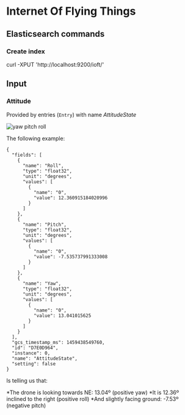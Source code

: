 # Internet Of Flying Things

## Elasticsearch commands

### Create index
curl -XPUT 'http://localhost:9200/ioft/'

## Input

### Attitude

Provided by entries (`Entry`) with name _AttitudeState_

![yaw pitch roll](https://upload.wikimedia.org/wikipedia/commons/thumb/c/c1/Yaw_Axis_Corrected.svg/2000px-Yaw_Axis_Corrected.svg.png "Yaw, Pitch, Roll")

The following example:

```
{
  "fields": [
    {
      "name": "Roll", 
      "type": "float32", 
      "unit": "degrees", 
      "values": [
        {
          "name": "0", 
          "value": 12.360915184020996
        }
      ]
    }, 
    {
      "name": "Pitch", 
      "type": "float32", 
      "unit": "degrees", 
      "values": [
        {
          "name": "0", 
          "value": -7.535737991333008
        }
      ]
    }, 
    {
      "name": "Yaw", 
      "type": "float32", 
      "unit": "degrees", 
      "values": [
        {
          "name": "0", 
          "value": 13.041015625
        }
      ]
    }
  ], 
  "gcs_timestamp_ms": 1459438549760, 
  "id": "D7E0D964", 
  "instance": 0, 
  "name": "AttitudeState", 
  "setting": false
}

```

Is telling us that:

*The drone is looking towards NE: 13.04º (positive yaw)
*It is 12.36º inclined to the right (positive roll)
*And slightly facing ground: -7.53º (negative pitch)

